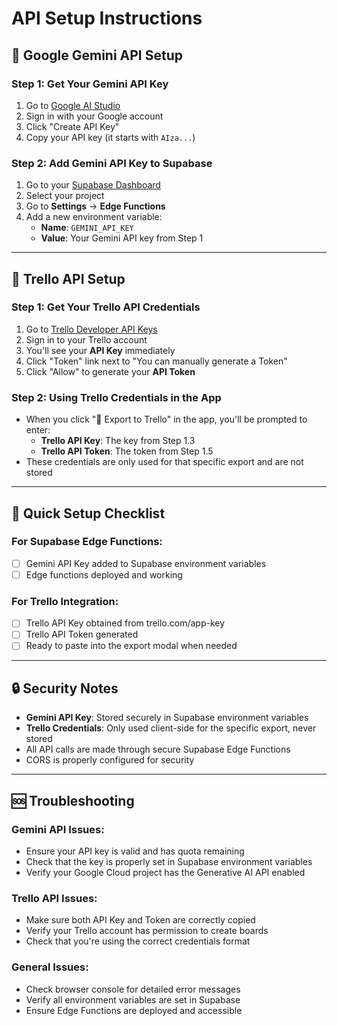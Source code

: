 # API Setup Instructions

## 🤖 Google Gemini API Setup

### Step 1: Get Your Gemini API Key
1. Go to [Google AI Studio](https://makersuite.google.com/app/apikey)
2. Sign in with your Google account
3. Click "Create API Key"
4. Copy your API key (it starts with `AIza...`)

### Step 2: Add Gemini API Key to Supabase
1. Go to your [Supabase Dashboard](https://supabase.com/dashboard)
2. Select your project
3. Go to **Settings** → **Edge Functions**
4. Add a new environment variable:
   - **Name**: `GEMINI_API_KEY`
   - **Value**: Your Gemini API key from Step 1

---

## 🔧 Trello API Setup

### Step 1: Get Your Trello API Credentials
1. Go to [Trello Developer API Keys](https://trello.com/app-key)
2. Sign in to your Trello account
3. You'll see your **API Key** immediately
4. Click "Token" link next to "You can manually generate a Token"
5. Click "Allow" to generate your **API Token**

### Step 2: Using Trello Credentials in the App
- When you click "🚀 Export to Trello" in the app, you'll be prompted to enter:
  - **Trello API Key**: The key from Step 1.3
  - **Trello API Token**: The token from Step 1.5
- These credentials are only used for that specific export and are not stored

---

## 🚀 Quick Setup Checklist

### For Supabase Edge Functions:
- [ ] Gemini API Key added to Supabase environment variables
- [ ] Edge functions deployed and working

### For Trello Integration:
- [ ] Trello API Key obtained from trello.com/app-key
- [ ] Trello API Token generated
- [ ] Ready to paste into the export modal when needed

---

## 🔒 Security Notes

- **Gemini API Key**: Stored securely in Supabase environment variables
- **Trello Credentials**: Only used client-side for the specific export, never stored
- All API calls are made through secure Supabase Edge Functions
- CORS is properly configured for security

---

## 🆘 Troubleshooting

### Gemini API Issues:
- Ensure your API key is valid and has quota remaining
- Check that the key is properly set in Supabase environment variables
- Verify your Google Cloud project has the Generative AI API enabled

### Trello API Issues:
- Make sure both API Key and Token are correctly copied
- Verify your Trello account has permission to create boards
- Check that you're using the correct credentials format

### General Issues:
- Check browser console for detailed error messages
- Verify all environment variables are set in Supabase
- Ensure Edge Functions are deployed and accessible